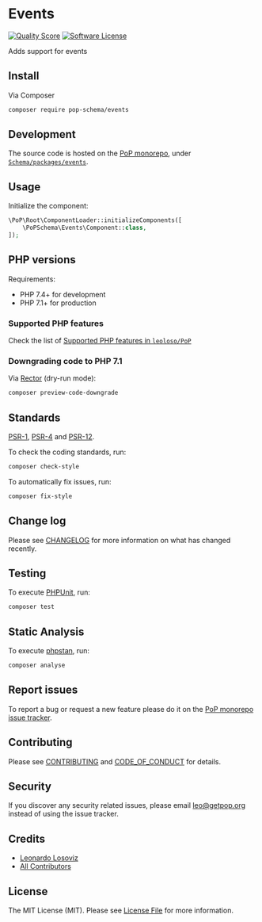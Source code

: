 # Events

<!-- [![Build Status][ico-travis]][link-travis] -->
[![Quality Score][ico-code-quality]][link-code-quality]
[![Software License][ico-license]](LICENSE.md)

<!--
[![Latest Version on Packagist][ico-version]][link-packagist]
[![Coverage Status][ico-scrutinizer]][link-scrutinizer]
[![Total Downloads][ico-downloads]][link-downloads]
-->

Adds support for events

## Install

Via Composer

``` bash
composer require pop-schema/events
```

## Development

The source code is hosted on the [PoP monorepo](https://github.com/leoloso/PoP), under [`Schema/packages/events`](https://github.com/leoloso/PoP/tree/master/layers/Schema/packages/events).

## Usage

Initialize the component:

``` php
\PoP\Root\ComponentLoader::initializeComponents([
    \PoPSchema\Events\Component::class,
]);
```

## PHP versions

Requirements:

- PHP 7.4+ for development
- PHP 7.1+ for production

### Supported PHP features

Check the list of [Supported PHP features in `leoloso/PoP`](https://github.com/leoloso/PoP/#supported-php-features)

### Downgrading code to PHP 7.1

Via [Rector](https://github.com/rectorphp/rector) (dry-run mode):

```bash
composer preview-code-downgrade
```

## Standards

[PSR-1](https://www.php-fig.org/psr/psr-1), [PSR-4](https://www.php-fig.org/psr/psr-4) and [PSR-12](https://www.php-fig.org/psr/psr-12).

To check the coding standards, run:

``` bash
composer check-style
```

To automatically fix issues, run:

``` bash
composer fix-style
```

## Change log

Please see [CHANGELOG](CHANGELOG.md) for more information on what has changed recently.

## Testing

To execute [PHPUnit](https://phpunit.de/), run:

``` bash
composer test
```

## Static Analysis

To execute [phpstan](https://github.com/phpstan/phpstan), run:

``` bash
composer analyse
```

## Report issues

To report a bug or request a new feature please do it on the [PoP monorepo issue tracker](https://github.com/leoloso/PoP/issues).

## Contributing

Please see [CONTRIBUTING](CONTRIBUTING.md) and [CODE_OF_CONDUCT](CODE_OF_CONDUCT.md) for details.

## Security

If you discover any security related issues, please email leo@getpop.org instead of using the issue tracker.

## Credits

- [Leonardo Losoviz][link-author]
- [All Contributors][link-contributors]

## License

The MIT License (MIT). Please see [License File](LICENSE.md) for more information.

[ico-version]: https://img.shields.io/packagist/v/pop-schema/events.svg?style=flat-square
[ico-license]: https://img.shields.io/badge/license-MIT-brightgreen.svg?style=flat-square
[ico-travis]: https://img.shields.io/travis/pop-schema/events/master.svg?style=flat-square
[ico-scrutinizer]: https://img.shields.io/scrutinizer/coverage/g/pop-schema/events.svg?style=flat-square
[ico-code-quality]: https://img.shields.io/scrutinizer/g/pop-schema/events.svg?style=flat-square
[ico-downloads]: https://img.shields.io/packagist/dt/pop-schema/events.svg?style=flat-square

[link-packagist]: https://packagist.org/packages/pop-schema/events
[link-travis]: https://travis-ci.org/pop-schema/events
[link-scrutinizer]: https://scrutinizer-ci.com/g/pop-schema/events/code-structure
[link-code-quality]: https://scrutinizer-ci.com/g/pop-schema/events
[link-downloads]: https://packagist.org/packages/pop-schema/events
[link-author]: https://github.com/leoloso
[link-contributors]: ../../../../../../contributors
